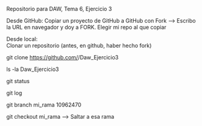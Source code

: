 Repositorio para DAW, Tema 6, Ejercicio 3

Desde GitHub:
  Copiar un proyecto de GitHub a GitHub con Fork --> Escribo la URL en  navegador y doy a FORK. Elegir mi repo al que copiar
  
Desde local:  
  Clonar un repositorio (antes, en github, haber hecho fork)
  
  git clone https://github.com/<cuenta>/Daw_Ejercicio3
  
  ls -la Daw_Ejercicio3
  
  git status
  
  git log
  
  git branch mi_rama 10962470
  
  git checkout mi_rama --> Saltar a esa rama
  
